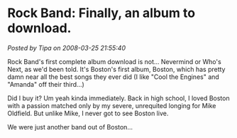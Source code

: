 # Rock Band: Finally, an album to download.

*Posted by Tipa on 2008-03-25 21:55:40*

Rock Band's first complete album download is not... Nevermind or Who's Next, as we'd been told. It's Boston's first album, Boston, which has pretty damn near all the best songs they ever did (I like "Cool the Engines" and "Amanda" off their third...)

Did I buy it? Um yeah kinda immediately. Back in high school, I loved Boston with a passion matched only by my severe, unrequited longing for Mike Oldfield. But unlike Mike, I never got to see Boston live.

We were just another band out of Boston...

